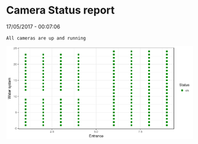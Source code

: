 Camera Status report
================
17/05/2017 - 00:07:06

    All cameras are up and running

![](camreport_files/figure-markdown_github/unnamed-chunk-2-1.png)
